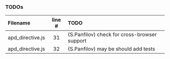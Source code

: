 ### TODOs
| Filename | line # | TODO
|:------|:------:|:------
| apd_directive.js | 31 | (S.Panfilov) check for cross-browser support
| apd_directive.js | 32 | (S.Panfilov) may be should add tests